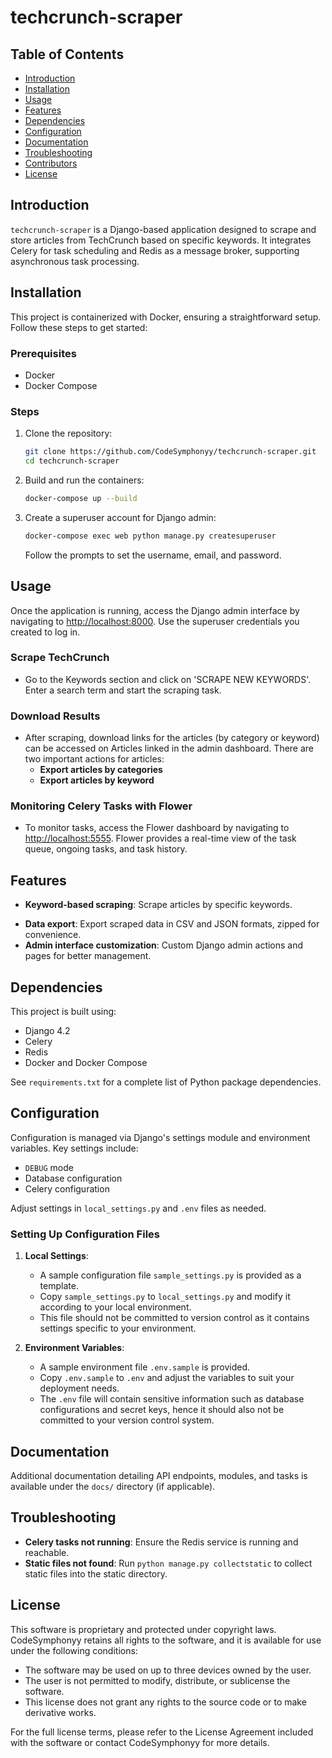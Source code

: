 # techcrunch-scraper

## Table of Contents
- [Introduction](#introduction)
- [Installation](#installation)
- [Usage](#usage)
- [Features](#features)
- [Dependencies](#dependencies)
- [Configuration](#configuration)
- [Documentation](#documentation)
- [Troubleshooting](#troubleshooting)
- [Contributors](#contributors)
- [License](#license)

## Introduction
`techcrunch-scraper` is a Django-based application designed to scrape and store articles from TechCrunch based on specific keywords.<!-- or categories --> It integrates Celery for task scheduling and Redis as a message broker, supporting asynchronous task processing.

## Installation
This project is containerized with Docker, ensuring a straightforward setup. Follow these steps to get started:

### Prerequisites
- Docker
- Docker Compose

### Steps
1. Clone the repository:
   ```bash
   git clone https://github.com/CodeSymphonyy/techcrunch-scraper.git
   cd techcrunch-scraper
   ```

2. Build and run the containers:
   ```bash
   docker-compose up --build
   ```

3. Create a superuser account for Django admin:
   ```bash
   docker-compose exec web python manage.py createsuperuser
   ```
   Follow the prompts to set the username, email, and password.

## Usage
Once the application is running, access the Django admin interface by navigating to [http://localhost:8000](http://localhost:8000). Use the superuser credentials you created to log in.

### Scrape TechCrunch
- Go to the Keywords section and click on 'SCRAPE NEW KEYWORDS'. Enter a search term and start the scraping task.

### Download Results
- After scraping, download links for the articles (by category or keyword) can be accessed on Articles linked in the admin dashboard.
There are two important actions for articles:
  - **Export articles by categories**
  - **Export articles by keyword**

### Monitoring Celery Tasks with Flower
- To monitor tasks, access the Flower dashboard by navigating to [http://localhost:5555](http://localhost:5555). Flower provides a real-time view of the task queue, ongoing tasks, and task history.

## Features
- **Keyword-based scraping**: Scrape articles by specific keywords.
<!-- - **Category-based scraping**: Automatically scrape articles by category at scheduled times. -->
- **Data export**: Export scraped data in CSV and JSON formats, zipped for convenience.
- **Admin interface customization**: Custom Django admin actions and pages for better management.

## Dependencies
This project is built using:
- Django 4.2
- Celery
- Redis
- Docker and Docker Compose

See `requirements.txt` for a complete list of Python package dependencies.

## Configuration
Configuration is managed via Django's settings module and environment variables. Key settings include:
- `DEBUG` mode
- Database configuration
- Celery configuration

Adjust settings in `local_settings.py` and `.env` files as needed.

### Setting Up Configuration Files

1. **Local Settings**:
   - A sample configuration file `sample_settings.py` is provided as a template.
   - Copy `sample_settings.py` to `local_settings.py` and modify it according to your local environment.
   - This file should not be committed to version control as it contains settings specific to your environment.

2. **Environment Variables**:
   - A sample environment file `.env.sample` is provided.
   - Copy `.env.sample` to `.env` and adjust the variables to suit your deployment needs.
   - The `.env` file will contain sensitive information such as database configurations and secret keys, hence it should also not be committed to your version control system.

## Documentation
Additional documentation detailing API endpoints, modules, and tasks is available under the `docs/` directory (if applicable).

## Troubleshooting
- **Celery tasks not running**: Ensure the Redis service is running and reachable.
- **Static files not found**: Run `python manage.py collectstatic` to collect static files into the static directory.

## License

This software is proprietary and protected under copyright laws. CodeSymphonyy retains all rights to the software, and it is available for use under the following conditions:

- The software may be used on up to three devices owned by the user.
- The user is not permitted to modify, distribute, or sublicense the software.
- This license does not grant any rights to the source code or to make derivative works.

For the full license terms, please refer to the License Agreement included with the software or contact CodeSymphonyy for more details.
